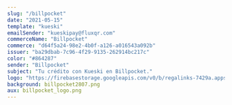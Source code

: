 ```yaml
---
slug: "/billpocket"
date: "2021-05-15"
template: "kueski"
emailSender: "kueskipay@fluxqr.com"
commerceName: "Billpocket"
commerce: "d64f5a24-98e2-4b0f-a126-a016543a092b"
issuer: "ba29dbab-7c96-4f29-9135-262914bc217c"
color: "#864287"
sender: "Billpocket"
subject: "Tu crédito con Kueski en Billpocket."
logo: "https://firebasestorage.googleapis.com/v0/b/regalinks-7429a.appspot.com/o/kueski_logo2.png?alt=media&token=e20fbfa2-c405-4b3a-a367-a886d11222f2"
background: billpocket2807.png
aux: billpocket_logo.png
---
```

